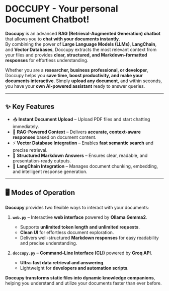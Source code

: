 # DOCCUPY - Your personal Document Chatbot!

**Doccupy** is an advanced **RAG (Retrieval-Augmented Generation) chatbot** that allows you to **chat with your documents instantly**.  
By combining the power of **Large Language Models (LLMs)**, **LangChain**, and **Vector Databases**, Doccupy extracts the most relevant context from your files and provides **clear, structured, and Markdown-formatted responses** for effortless understanding.

Whether you are a **researcher, business professional, or developer**, Doccupy helps you **save time, boost productivity, and make your documents interactive**. Simply **upload any document**, and within seconds, you have your **own AI-powered assistant** ready to answer queries.

---

## ✨ Key Features

- 📥 **Instant Document Upload** – Upload PDF files and start chatting immediately.  
- 🤖 **RAG-Powered Context** – Delivers **accurate, context-aware responses** based on document content.  
- ⚡ **Vector Database Integration** – Enables **fast semantic search** and precise retrieval.  
- 📝 **Structured Markdown Answers** – Ensures clear, readable, and presentation-ready outputs.  
- 🔗 **LangChain Integration** – Manages document chunking, embedding, and intelligent response generation.  

---

## 🖥️ Modes of Operation

**Doccupy** provides two flexible ways to interact with your documents:

1. **`web.py`** – Interactive **web interface** powered by **Ollama Gemma2**.  
   - Supports **unlimited token length and unlimited requests**.  
   - **Clean UI** for effortless document exploration.
   - Delivers well-structured **Markdown responses** for easy readability and precise understanding.

2. **`doccupy.py`** – **Command-Line Interface (CLI)** powered by **Groq API**.  
   - **Ultra-fast data retrieval and answering**.  
   - Lightweight for **developers and automation scripts**.
     
**Doccupy transforms static files into dynamic knowledge companions**, helping you understand and utilize your documents faster than ever before.
